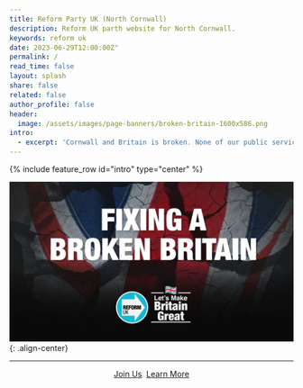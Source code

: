 ```yaml
---
title: Reform Party UK (North Cornwall)
description: Reform UK parth website for North Cornwall.
keywords: reform uk
date: 2023-06-29T12:00:00Z"
permalink: /
read_time: false
layout: splash
share: false
related: false
author_profile: false
header:
  image: /assets/images/page-banners/broken-britain-1600x586.png
intro:
  - excerpt: 'Cornwall and Britain is broken. None of our public services work any more. In 2023, we have the highest taxes in 70 years and yet public services continue to get **worse** by the day.'
---
```


{% include feature_row id="intro" type="center" %}

[![ fixing broken Britain](/assets/images/home/fixing-a-broken-britain-1600x900.jpg)](https://assets.nationbuilder.com/reformuk/pages/19/attachments/original/1672927299/Reform_UK_Prospects_2023.pdf){: .align-center}

***

<div style="text-align:center;">
    <a href="https://www.reformparty.uk/join_us" class="btn btn--success btn--x-large">Join Us</a>&nbsp;
    <a href="/policies" class="btn btn--info btn--x-large">Learn More</a>
</div>
